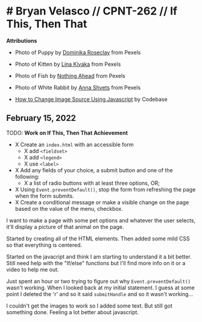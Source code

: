 # #  Bryan Velasco // CPNT-262 // If This, Then That

**Attributions**

- Photo of Puppy by [Dominika Roseclay](https://www.pexels.com/photo/winking-black-and-brown-puppy-2023384/) from Pexels

- Photo of Kitten by [Lina Kivaka](https://www.pexels.com/photo/photo-of-orange-tabby-cat-with-red-handkerchief-1741205/) from Pexels

- Photo of Fish by [Nothing Ahead](https://www.pexels.com/photo/tiny-fish-with-orange-head-swimming-underwater-7188173/) from Pexels

- Photo of White Rabbit by [Anna Shvets](https://www.pexels.com/photo/white-rabbit-wearing-yellow-eyeglasses-4588065/) from Pexels

- [How to Change Image Source Using Javascript](https://www.youtube.com/watch?v=pjm1jKPSGck) by Codebase
## February 15, 2022

TODO: **Work on If This, Then That Achievement**
- X Create an `index.html` with an accessible form
  - X add `<fieldset>`
  - X add `<legend>`
  - X use `<label>`
- X Add any fields of your choice, a submit button and one of the following:
  <!-- - a <select> menu with at least three options, OR; -->
  - X a list of radio buttons with at least three options, OR;
  <!-- - a single checkbox. -->
- X Using `Event.preventDefault()`, stop the form from refreshing the page when the form submits.
- X Create a conditional message or make a visible change on the page based on the value of the menu, checkbox.

I want to make a page with some pet options and whatever the user selects, it'll display a picture of that animal on the page.

Started by creating all of the HTML elements. Then added some mild CSS so that everything is centered. 

Started on the javacript and think I am starting to understand it a bit better. Still need help with the "If/else" functions but I'll find more info on it or a video to help me out.

Just spent an hour or two trying to figure out why `Event.preventDefault()` wasn't working. When I looked back at my initial statement. I guess at some point I deleted the 'r' and so it said `submitHandle` and so it wasn't working... 

I couldn't get the images to work so I added some text. But still got something done. Feeling a lot better about javascript.